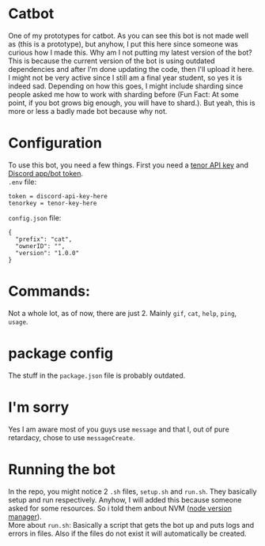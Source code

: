 # Catbot
  One of my prototypes for catbot. As you can see this bot is not made well as (this is a prototype), but anyhow, I put this here since someone was curious how I made this. Why am I not putting my latest version of the bot? This is because the current version of the bot is using outdated dependencies and after I'm done updating the code, then I'll upload it here. I might not be very active since I still am a final year student, so yes it is indeed sad. Depending on how this goes, I might include sharding since people asked me how to work with sharding before (Fun Fact: At some point, if you bot grows big enough, you will have to shard.). But yeah, this is more or less a badly made bot because why not.

# Configuration
  To use this bot, you need a few things. First you need a [tenor API key](https://tenor.com/gifapi/documentation#quickstart-share) and [Discord app/bot token](https://discord.com/developers/docs/intro).   
  `.env` file:
  ```
  token = discord-api-key-here
  tenorkey = tenor-key-here
  ```   
  `config.json` file:
  ```
  {
    "prefix": "cat",
    "ownerID": "",
    "version": "1.0.0"
  }
  ```
  # Commands:
  Not a whole lot, as of now, there are just 2. Mainly `gif`, `cat`, `help`, `ping`, `usage`.
  
  # package config
  The stuff in the `package.json` file is probably outdated.
  # I'm sorry
  Yes I am aware most of you guys use `message` and that I, out of pure retardacy, chose to use `messageCreate`.
  # Running the bot
  In the repo, you might notice 2 `.sh` files, `setup.sh` and `run.sh`. They basically setup and run respectively. Anyhow, I will added this because someone asked for some resources. So i told them anbout NVM ([node version manager](https://github.com/nvm-sh/nvm)).   
  More about `run.sh`: Basically a script that gets the bot up and puts logs and errors in files. Also if the files do not exist it will automatically be created.
